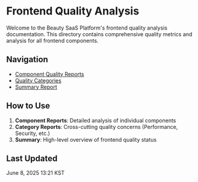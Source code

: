# Frontend Quality Analysis

Welcome to the Beauty SaaS Platform's frontend quality analysis documentation. This directory contains comprehensive quality metrics and analysis for all frontend components.

## Navigation

- [Component Quality Reports](./components/README.md)
- [Quality Categories](./categories/README.md)
- [Summary Report](./SUMMARY.md)

## How to Use

1. **Component Reports**: Detailed analysis of individual components
2. **Category Reports**: Cross-cutting quality concerns (Performance, Security, etc.)
3. **Summary**: High-level overview of frontend quality status

## Last Updated

June 8, 2025 13:21 KST
